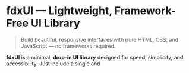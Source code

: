 # fdxUI — Lightweight, Framework-Free UI Library

> Build beautiful, responsive interfaces with pure HTML, CSS, and JavaScript — no frameworks required.

**fdxUI** is a minimal, **drop-in UI library** designed for speed, simplicity, and accessibility. Just include a single <link> and <script>, and instantly get access to a set of well-crafted components and utilities — perfect for projects where you don’t want heavy frameworks like React or Vue.

---

## ✨ Features

- **Zero Dependencies** – Works with plain HTML, no build steps.
- **Accessible by Default** – Keyboard navigation and screen reader support baked in.
- **Lightweight** – Under **50KB** total for CSS + JS.
- **Customizable** – Theme with CSS variables for full design control.
- **Modular** – Use only the components you need.
- **Potato-PC Friendly** 🥔 – Optimized for performance, even on low-end hardware.

---

## 🚀 Quick Start

Include fdxUI in your project by adding the following to your <head>:

```html
<link rel="stylesheet" href="https://cdn.fdxui.com/fdxui.min.css">
<script src="https://cdn.fdxui.com/fdxui.min.js" defer></script>
```

Then use components directly in your HTML:

```html
<button class="fdx-btn fdx-btn-primary">Click Me</button>

<div class="fdx-card">
  <h3>Card Title</h3>
  <p>Simple, clean, and responsive.</p>
</div>
```

---

## 📦 Components

| Component     | Purpose                  |
|---------------|--------------------------|
| **Button**    | Core actions & variants |
| **Card**      | Layout + content blocks |
| **Navbar**    | Navigation structures   |
| **Modal**     | Dialogs & overlays      |
| **Dropdown**  | Menus & actions         |

> More coming soon: Tabs, Accordions, Toasts, Forms, and more!

---

## 🎨 Theming

fdxUI uses **CSS variables** for easy customization. For example:

```css
:root {
  --fdx-color-primary: #4f46e5;
  --fdx-color-secondary: #64748b;
  --fdx-color-bg: #ffffff;
  --fdx-color-text: #111827;
}
```

Change the variables to quickly re-theme your entire project.

---

## 💡 Why fdxUI?

Most UI libraries today assume you’re using a framework.  
**fdxUI** goes *back to basics*:

- Pure HTML, CSS, and JS.
- Easy to learn, easy to drop in.
- Ideal for static sites, prototypes, or projects where speed matters.

If you’ve ever wanted **Bootstrap-level simplicity** with **modern, lightweight styling**, fdxUI is for you.

---

## 📚 Documentation

For examples, playgrounds, and a full list of components, visit the (fdxUI Docs)(https://fdxui.com/docs).

---

## 📄 License

fdxUI is open source under the **MIT License**.  
Feel free to use it, modify it, and share it in your projects.

---

### Made with ❤️ by Felix
